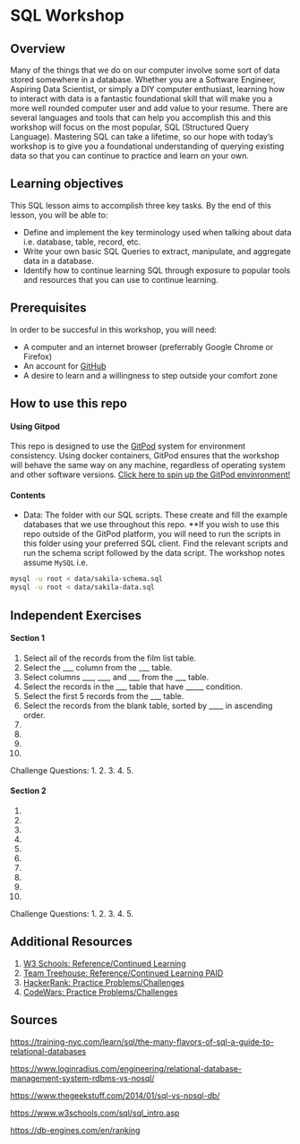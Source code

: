 # SQL Workshop



## Overview
Many of the things that we do on our computer involve some sort of data stored somewhere in a database. Whether you are a Software Engineer, Aspiring Data Scientist, or simply a DIY computer enthusiast, learning how to interact with data is a fantastic foundational skill that will make you a more well rounded computer user and add value to your resume. There are several languages and tools that can help you accomplish this and this workshop will focus on the most popular, SQL (Structured Query Language). Mastering SQL can take a lifetime, so our hope with today’s workshop is to give you a foundational understanding of querying existing data so that you can continue to practice and learn on your own. 



## Learning objectives
This SQL lesson aims to accomplish three key tasks. By the end of this lesson, you will be able to:
- Define and implement the key terminology used when talking about data i.e. database, table, record, etc.
- Write your own basic SQL Queries to extract, manipulate, and aggregate data in a database.
- Identify how to continue learning SQL through exposure to popular tools and resources that you can use to continue learning. 



## Prerequisites
In order to be succesful in this workshop, you will need:
- A computer and an internet browser (preferrably Google Chrome or Firefox)
- An account for [GitHub](https://www.github.com)
- A desire to learn and a willingness to step outside your comfort zone



## How to use this repo

#### Using Gitpod
This repo is designed to use the [GitPod](https://www.gitpod.io) system for environment consistency. Using docker containers, GitPod ensures that the workshop will behave the same way on any machine, regardless of operating system and other software versions. [Click here to spin up the GitPod envinronment!](https://gitpod.io/#https://github.com/SanDiegoCodeSchool/workshop-sql)

#### Contents
 - Data: The folder with our SQL scripts. These create and fill the example databases that we use throughout this repo. **If you wish to use this repo outside of the GitPod platform, you will need to run the scripts in this folder using your preferred SQL client. Find the relevant scripts and run the schema script followed by the data script. The workshop notes assume `MySQL` i.e.

 ```bash
mysql -u root < data/sakila-schema.sql
mysql -u root < data/sakila-data.sql
 ```



## Independent Exercises 

#### Section 1
1. Select all of the records from the film list table.
2. Select the ___ column from the ___ table.
3. Select columns ___, ___, and ___ from the ___ table.
4. Select the records in the ___ table that have _____ condition.
5. Select the first 5 records from the ___ table.
6. Select the records from the blank table, sorted by ____ in ascending order. 
7. 
8. 
9. 
10. 

Challenge Questions:
1. 
2. 
3. 
4. 
5. 

#### Section 2
1. 
2. 
3. 
4. 
5. 
6. 
7. 
8. 
9. 
10. 

Challenge Questions:
1. 
2. 
3. 
4. 
5. 


## Additional Resources

1. [W3 Schools: Reference/Continued Learning](https://www.w3schools.com/sql/)
2. [Team Treehouse: Reference/Continued Learning PAID](https://www.teamtreehouse.com)
2. [HackerRank: Practice Problems/Challenges](https://www.hackerrank.com)
3. [CodeWars: Practice Problems/Challenges](https://www.codewars.com)

## Sources

https://training-nyc.com/learn/sql/the-many-flavors-of-sql-a-guide-to-relational-databases

https://www.loginradius.com/engineering/relational-database-management-system-rdbms-vs-nosql/

https://www.thegeekstuff.com/2014/01/sql-vs-nosql-db/

https://www.w3schools.com/sql/sql_intro.asp

https://db-engines.com/en/ranking

